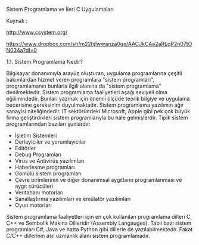 Sistem Programlama ve İleri C Uygulamaları

Kaynak :

http://www.csystem.org/

https://www.dropbox.com/sh/m22hjlwwanza0qx/AACJkCAa2aRLqP2n07tON034a?dl=0

1.1. Sistem Programlama Nedir?

Bilgisayar donanımıyla arayüz oluşturan, uygulama programlarına çeşitli bakımlardan hizmet veren programlara "sistem programları", programlamanın bunlarla ilgili alanına da "sistem programlama" denilmektedir. Sistem programlama faaliyetleri aşağı seviyeli olma eğilimindedir. Bunları yazmak için önemli ölçüde teorik bilgiye ve uygulama becerisine gereksinim duyulmaktadır. Sistem programlama yazılımın ağır sanayisi niteliğindedir. IT sektöründeki Microsoft, Apple gibi pek çok büyük firma geliştirdikleri sistem programlarıyla bu hale gelmişlerdir. Tipik sistem programlarından bazıları şunlardır:

- İşletim Sistemleri
- Derleyiciler ve yorumlayıcılar
- Editörler
- Debug Programları
- Virüs ve Antivirüs yazılımları
- Haberleşme programları
- Gömülü sistem programları
- Çevre birimlerinin ve diğer donanımsal aygıtların programlanması ve aygıt sürücüleri
- Veritabanı motorları
- Sanallaştırma yazılımları ve emülatör yazılımları
- Oyun motorları

Sistem programlama faaliyetleri için en çok kullanılan programlama dilleri C, C++ ve Sembolik Makina Dilleridir (Assembly Langauges). Tabii bazı sistem programları C#, Java ve hatta Python gibi dillerle de yazılabilmektedir. Fakat C/C++ dillerinin asıl uzmanlık alanı sistem programlamadır.


